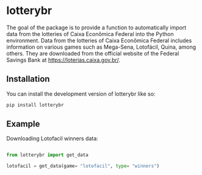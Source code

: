 # lotterybr

<!-- badges: start -->


<!-- badges: end -->

The goal of the package is to provide a function to automatically import
data from the lotteries of Caixa Econômica Federal into the Python
environment. Data from the lotteries of Caixa Econômica Federal includes
information on various games such as Mega-Sena, Lotofácil, Quina, among
others. They are downloaded from the official website of the Federal
Savings Bank at <https://loterias.caixa.gov.br/>.

## Installation

You can install the development version of lotterybr like so:

``` python
pip install lotterybr
```

## Example

Downloading Lotofacil winners data:

``` python

from lotterybr import get_data

lotofacil = get_data(game= "lotofacil", type= "winners")
```